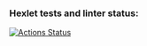 ### Hexlet tests and linter status:

[![Actions Status](https://github.com/natalialabunskaia/frontend-project-46/actions/workflows/hexlet-check.yml/badge.svg)](https://github.com/natalialabunskaia/frontend-project-46/actions)
